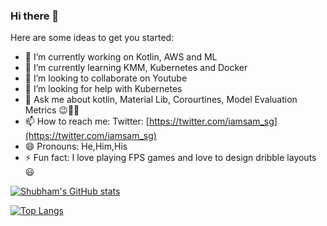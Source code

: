 ### Hi there 👋

Here are some ideas to get you started:

- 🔭 I’m currently working on Kotlin, AWS and ML
- 🌱 I’m currently learning KMM, Kubernetes and Docker
- 👯 I’m looking to collaborate on Youtube
- 🤔 I’m looking for help with Kubernetes
- 💬 Ask me about kotlin, Material Lib, Corourtines, Model Evaluation Metrics 😉👍🏻
- 📫 How to reach me: Twitter: [https://twitter.com/iamsam_sg](https://twitter.com/iamsam_sg)
- 😄 Pronouns: He,Him,His
- ⚡ Fun fact: I love playing FPS games and love to design dribble layouts 😃

[![Shubham's GitHub stats](https://github-readme-stats.vercel.app/api?username=gupta-shubhm&show_icons=true&theme=prussian)](https://github.com/gupta-shubhm/github-readme-stats)

[![Top Langs](https://github-readme-stats.vercel.app/api/top-langs/?username=gupta-shubhm&&show_icons=true&theme=prussian)](https://github.com/gupta-shubhm/github-readme-stats)
